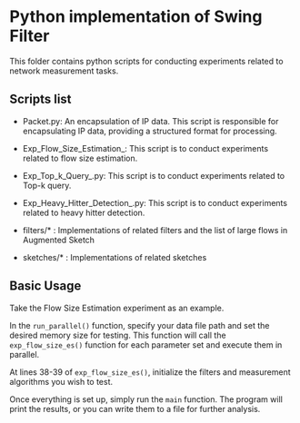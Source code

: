 # Python implementation of Swing Filter

This folder contains python scripts for conducting experiments related to network measurement tasks. 

## Scripts list

- Packet.py: An encapsulation of IP data. This script is responsible for encapsulating IP data, providing a structured format for processing.

- Exp_Flow_Size_Estimation_: This script is to conduct experiments related to flow size estimation. 

- Exp_Top_k_Query_.py: This script is to conduct experiments related to Top-k query.

- Exp_Heavy_Hitter_Detection_.py: This script is to conduct experiments related to heavy hitter detection.

- filters/\* : Implementations of related filters and the list of large flows in Augmented Sketch

- sketches/\* :  Implementations of related sketches

## Basic Usage

Take the Flow Size Estimation experiment as an example. 

In the `run_parallel()` function, specify your data file path and set the desired memory size for testing. This function will call the `exp_flow_size_es()` function for each parameter set and execute them in parallel.

At lines 38-39 of `exp_flow_size_es()`, initialize the filters and measurement algorithms you wish to test.

Once everything is set up, simply run the `main` function. The program will print the results, or you can write them to a file for further analysis.
